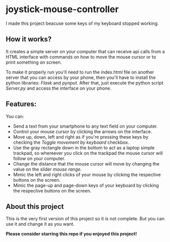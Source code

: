 # joystick-mouse-controller

I made this project beacuse some keys of my keyboard stopped working.

## How it works?
It creates a simple server on your computer that can receive api calls from a HTML interface with commands on how to move the mouse cursor or to print something on screen.

To make it properly run you'll need to run the index.html file on another server that you can access by your phone, then you'll have to install the python libraries: *Flask* and *pynput*.
After that, just execute the python script *Server.py* and access the interface on your phone.

## Features:
You can:
- Send a text from your smartphone to any text field on your computer.
- Control your mouse cursor by clicking the arrows on the interface.
- Move up, down, left and right as if you're pressing these keys by checking the *Toggle movement by keyboard* checkbox.
- Use the gray rectangle down in the bottom to act as a laptop simple trackpad, so whereever you click on the trackpad the mouse cursor will follow on your computer.
- Change the distance that the mouse cursor will move by changing the value on the slider *mouse range*.
- Mimic the left and right clicks of your mouse by clicking the respective buttons on the screen.
- Mimic the page-up and page-down keys of your keyboard by clicking the respective buttons on the screen.

## About this project
This is the very first version of this project so it is not complete. But you can use it and change it as you want.

**Please consider starring this repo if you enjoyed this project!**